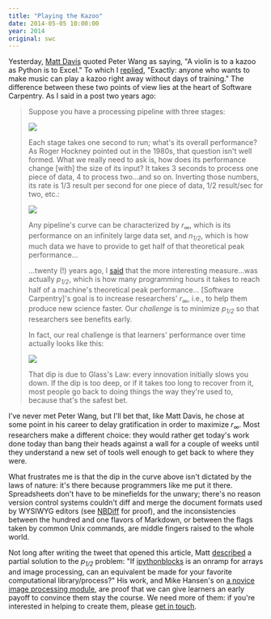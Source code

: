 ```yaml
---
title: "Playing the Kazoo"
date: 2014-05-05 10:00:00
year: 2014
original: swc
---
```

<p>
  Yesterday,
  <a href="{{site.baseurl}}/team/#davis.m">Matt Davis</a>
  quoted Peter Wang as saying,
  "A violin is to a kazoo as Python is to Excel."
  To which I <a href="https://twitter.com/gvwilson/status/463109014776082432">replied</a>,
  "Exactly: anyone who wants to make music can play a kazoo right away without days of training."
  The difference between these two points of view lies at the heart of Software Carpentry.
  As I said in
  a post
  two years ago:
</p>
<blockquote>
  <p>
    Suppose you have a processing pipeline with three stages:
  </p>
  <p>
    <img src="{{site.github.url}}/files/2012/03/pipeline.png" />
  </p>
  <p>
    Each stage takes one second to run; what's its overall performance?
    As Roger Hockney pointed out in the 1980s, that question isn't well formed.
    What we really need to ask is, how does its performance change [with] the size of its input?
    It takes 3 seconds to process one piece of data, 4 to process two...and so on.
    Inverting those numbers, its rate is 1/3 result per second for one piece of data, 1/2 result/sec for two, etc.:
  </p>
  <p>
    <img src="{{site.github.url}}/files/2012/03/curve.png" />
  </p>
  <p>
    Any pipeline's curve can be characterized by <em>r<sub>&infin;</sub></em>,
    which is its performance on an infinitely large data set,
    and <em>n<sub>1/2</sub></em>,
    which is how much data we have to provide to get half of that theoretical peak performance...
  </p>
  <p>
    ...twenty (!) years ago,
    I <a href="http://www.amazon.com/Practical-Programming-Scientific-Engineering-Computation/dp/0262231867/">said</a>
    that the more interesting measure...was actually <em>p<sub>1/2</sub></em>,
    which is how many programming hours it takes to reach half of a machine's theoretical peak performance...
    [Software Carpentry]'s goal is to increase researchers' <em>r<sub>&infin;</sub></em>,
    i.e., to help them produce new science faster.
    Our <em>challenge</em> is to minimize <em>p<sub>1/2</sub></em> so that researchers see benefits early.
  </p>
  <p>
    In fact, our real challenge is that learners' performance over time actually looks like this:
  </p>
  <p>
    <img src="{{site.github.url}}/files/2012/03/final.png" />
  </p>
  <p id="glass-law">
    That dip is due to Glass's Law: every innovation initially slows you down.
    If the dip is too deep,
    or if it takes too long to recover from it,
    most people go back to doing things the way they're used to, because that's the safest bet.
  </p>
</blockquote>
<p>
  I've never met Peter Wang,
  but I'll bet that,
  like Matt Davis,
  he chose at some point in his career
  to delay gratification in order to maximize <em>r<sub>&infin;</sub></em>.
  Most researchers make a different choice:
  they would rather get today's work done today
  than bang their heads against a wall for a couple of weeks
  until they understand a new set of tools well enough
  to get back to where they were.
</p>
<p>
  What frustrates me is that
  the dip in the curve above isn't dictated by the laws of nature:
  it's there because programmers like me put it there.
  Spreadsheets don't have to be minefields for the unwary;
  there's no reason version control systems couldn't diff and merge
  the document formats used by WYSIWYG editors
  (see <a href="http://nbdiff.org">NBDiff</a> for proof),
  and the inconsistencies between the hundred and one flavors of Markdown,
  or between the flags taken by common Unix commands,
  are middle fingers raised to the whole world.
</p>
<p>
  Not long after writing the tweet that opened this article,
  Matt <a href="https://twitter.com/jiffyclub/status/463185167230590976">described</a>
  a partial solution to the <em>p<sub>1/2</sub></em> problem:
  "If <a href="http://ipythonblocks.org">ipythonblocks</a> is an onramp for arrays and image processing,
  can an equivalent be made for your favorite computational library/process?"
  His work,
  and Mike Hansen's on
  <a href="http://github.com/synesthesiam/novice">a novice image processing module</a>,
  are proof that we can give learners an early payoff
  to convince them stay the course.
  We need more of them:
  if you're interested in helping to create them,
  please <a href="mailto:{{site.contact}}">get in touch</a>.
</p>
